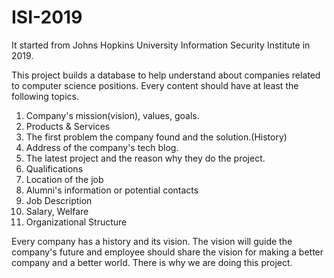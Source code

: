 # ISI-2019

It started from Johns Hopkins University Information Security Institute in 2019.

This project builds a database to help understand about companies related to computer science positions. Every content should have at least the following topics.

1. Company's mission(vision), values, goals.
1. Products & Services
1. The first problem the company found and the solution.(History)
1. Address of the company's tech blog.
1. The latest project and the reason why they do the project.
1. Qualifications
1. Location of the job
1. Alumni's information or potential contacts
1. Job Description
1. Salary, Welfare
1. Organizational Structure
  
Every company has a history and its vision. The vision will guide the company's future and employee should share the vision for making a better company and a better world. There is why we are doing this project.
